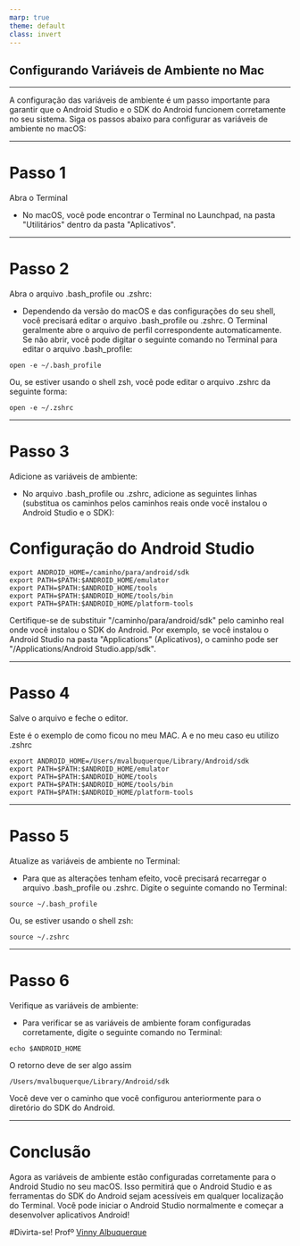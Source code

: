 ```yaml
---
marp: true
theme: default
class: invert
---
```


## Configurando Variáveis de Ambiente no Mac

---
A configuração das variáveis de ambiente é um passo importante para garantir que o Android Studio e o SDK do Android funcionem corretamente no seu sistema. Siga os passos abaixo para configurar as variáveis de ambiente no macOS:

---
# Passo 1 
 Abra o Terminal

   - No macOS, você pode encontrar o Terminal no Launchpad, na pasta "Utilitários" dentro da pasta "Aplicativos".

---

# Passo 2

 Abra o arquivo .bash_profile ou .zshrc:
   - Dependendo da versão do macOS e das configurações do seu shell, você precisará editar o arquivo .bash_profile ou .zshrc. O Terminal geralmente abre o arquivo de perfil correspondente automaticamente. Se não abrir, você pode digitar o seguinte comando no Terminal para editar o arquivo .bash_profile:
   
   ```
   open -e ~/.bash_profile
   ```
   
   Ou, se estiver usando o shell zsh, você pode editar o arquivo .zshrc da seguinte forma:
   
   ```
   open -e ~/.zshrc
   ```
---
# Passo 3
  Adicione as variáveis de ambiente:
   - No arquivo .bash_profile ou .zshrc, adicione as seguintes linhas (substitua os caminhos pelos caminhos reais onde você instalou o Android Studio e o SDK):
   
   # Configuração do Android Studio
   

   ```
   export ANDROID_HOME=/caminho/para/android/sdk
   export PATH=$PATH:$ANDROID_HOME/emulator
   export PATH=$PATH:$ANDROID_HOME/tools
   export PATH=$PATH:$ANDROID_HOME/tools/bin
   export PATH=$PATH:$ANDROID_HOME/platform-tools
   ```
   Certifique-se de substituir "/caminho/para/android/sdk" pelo caminho real onde você instalou o SDK do Android. Por exemplo, se você instalou o Android Studio na pasta "Applications" (Aplicativos), o caminho pode ser "/Applications/Android Studio.app/sdk".

---
# Passo 4
 Salve o arquivo e feche o editor.

Este é o exemplo de como ficou no meu MAC. A e no meu caso eu utilizo .zshrc 

```
export ANDROID_HOME=/Users/mvalbuquerque/Library/Android/sdk
export PATH=$PATH:$ANDROID_HOME/emulator
export PATH=$PATH:$ANDROID_HOME/tools
export PATH=$PATH:$ANDROID_HOME/tools/bin
export PATH=$PATH:$ANDROID_HOME/platform-tools
```

---
# Passo 5

 Atualize as variáveis de ambiente no Terminal:
   - Para que as alterações tenham efeito, você precisará recarregar o arquivo .bash_profile ou .zshrc. Digite o seguinte comando no Terminal:
   
   ```
   source ~/.bash_profile
   ```
   
   Ou, se estiver usando o shell zsh:
   
   ```
   source ~/.zshrc
   ```
---

# Passo 6
  
   Verifique as variáveis de ambiente:
   - Para verificar se as variáveis de ambiente foram configuradas corretamente, digite o seguinte comando no Terminal:
   
   ```
   echo $ANDROID_HOME
   ```

   O retorno deve de ser algo assim

   ```
   /Users/mvalbuquerque/Library/Android/sdk
   ```
   Você deve ver o caminho que você configurou anteriormente para o diretório do SDK do Android.

---
# Conclusão 

Agora as variáveis de ambiente estão configuradas corretamente para o Android Studio no seu macOS. Isso permitirá que o Android Studio e as ferramentas do SDK do Android sejam acessíveis em qualquer localização do Terminal. 
Você pode iniciar o Android Studio normalmente e começar a desenvolver aplicativos Android!

#Divirta-se!
Profº [Vinny Albuquerque](http://www.linkedin.com/in/mvalbuquerque)